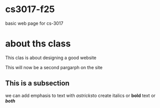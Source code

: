 # cs3017-f25
basic web page for cs-3017

# about ths class 
This clas is about designing a good website 

This will now be a second pargarph on the site 

## This is a subsection 
we can add emphasis to text with *astricks*to create italics or **bold** text or ***both***
